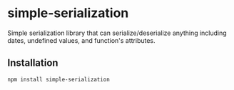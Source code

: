 # simple-serialization

Simple serialization library that can serialize/deserialize anything including dates, undefined values, and function's attributes.

## Installation

```
npm install simple-serialization
```
